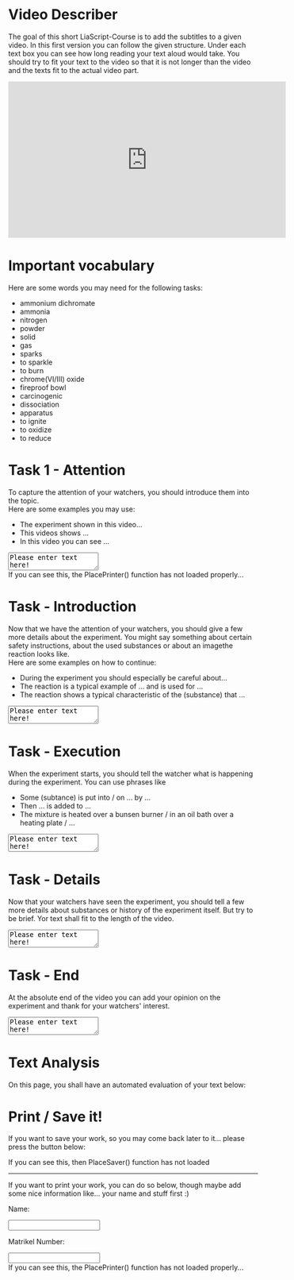 <!--
author:   Anja Voigt

email:    anjvoi1@web.de

version:  0.0.1

language: en

narrator: US English Female

script: /LiaScriptImageDescriber/ImageDescriberFunctions.js
script: /LiaScriptImageDescriber/ImageDescriber.js
script: /LiaScriptImageDescriber/userTasks.js
script: https://cdn.jsdelivr.net/simplemde/latest/simplemde.min.js

link: /LiaScriptImageDescriber/style.css
link: /LiaScriptImageDescriber/print.css

script: https://cdn.jsdelivr.net/gh/kaptn-seebar/english-lia@latest/base.js
import: https://raw.githubusercontent.com/liaTemplates/TextAnalysis/main/README.md

test: @Textanalysis.FULL
persistent: True

comment:  This is a small tool, which will help the user to learn how to propperly describe an image, a piece of code, or an graph.
-->

# Video Describer
The goal of this short LiaScript-Course is to add the subtitles to a given video. In this first version you can follow the given structure. Under each text box you can see how long reading your text aloud would take. You should try to fit your text to the video so that it is not longer than the video and the texts fit to the actual video part.

 <iframe src="https://video.tu-freiberg.de/media/embed?key=c49c659861d64aa2c74bc20540819db0&width=560&height=315&autoplay=false&controls=true&autolightsoff=false&loop=false&chapters=false&playlist=false&related=false&responsive=false&t=0" data-src="" class="iframeLoaded" width="560" height="315" frameborder="0" allowfullscreen="allowfullscreen" allowtransparency="true" scrolling="no" aria-label="media embed code" style=""></iframe>

Important vocabulary
================

Here are some words you may need for the following tasks:

* ammonium dichromate
* ammonia
* nitrogen
* powder
* solid
* gas
* sparks
* to sparkle
* to burn
* chrome(VI/III) oxide
* fireproof bowl
* carcinogenic
* dissociation
* apparatus
* to ignite
* to oxidize
* to reduce

Task 1 - Attention  
================
        
To capture the attention of your watchers, you should introduce them into the topic. <br/>
Here are some examples you may use:

* The experiment shown in this video...
* This videos shows ...
* In this video you can see ...
            
<textarea id="AttentionTextArea" oninput="TBonChange(this)">Please enter text here!</textArea>

<div id="Attention">If you can see this, the PlacePrinter() function has not loaded properly...</div>

<script> PlaceSpeak("Attention") </script>

Task - Introduction
==============

Now that we have the attention of your watchers, you should give a few more details about the experiment. You might say something about certain safety instructions, about the used substances or about an imagethe reaction looks like. <br/>
Here are some examples on how to continue:

* During the experiment you should especially be careful about...
* The reaction is a typical example of ... and is used for ...
* The reaction shows a typical characteristic of the (substance) that ...

<textarea id="IntroductionTextArea" oninput="TBonChange(this)">Please enter text here!</textArea>
<div id="Introduction"></div>

<script>
    PlaceSpeak("Introduction");
</script>

Task - Execution
==============

When the experiment starts, you should tell the watcher what is happening during the experiment. You can use phrases like

* Some (subtance) is put into / on ... by ...
* Then ... is added to ...
* The mixture is heated over a bunsen burner / in an oil bath over a heating plate / ...

<textarea id="ExecutionTextArea" oninput="TBonChange(this)" onchange="console.log(update(this.innerHTML))">Please enter text here!</textArea>

<div id="Execution"></div>

<script>
    PlaceSpeak("Execution");
    //let txt3 = document.getElementById("graphTextArea3").value;
    //function f3() {return Textanalysis("speakingtime", txt3);}
    //let btn3 = document.getElementById("Btn3");
    //btn3.onclick = f3();
</script>

Task - Details
==============

Now that your watchers have seen the experiment, you should tell a few more details about substances or history of the experiment itself. But try to be brief. Yor text shall fit to the length of the video.

<textarea id="DetailsTextArea" oninput="TBonChange(this)">Please enter text here!</textArea>

<div id="Details"></div>

<script>
    PlaceSpeak("Details");
    /*let txt4 = document.getElementById("graphTextArea4").value;
    function f4() {return Textanalysis("speakingtime", txt4);}
    let btn4 = document.getElementById("Btn4");
    btn4.onclick = f4();*/
</script>

Task - End
=================

At the absolute end of the video you can add your opinion on the experiment and thank for your watchers' interest.

<textarea id="EndTextArea" oninput="TBonChange(this)">Please enter text here!</textArea>

<div id="End"></div>

<script>
    PlaceSpeak("End");
    /*let txt5 = document.getElementById("graphTextArea5").value;
    function f5() {return Textanalysis("speakingtime", txt5);}
    let btn5 = document.getElementById("Btn5");
    btn5.onclick = f5();*/
</script>

# Text Analysis

On this page, you shall have an automated evaluation of your text below:
<div id="TestPlace"></div>

<script>  
        let array = Array.of("Attention", "Introduction", "Execution", "Details", "End");
        let fullText ="";
        for(let i=0; i<4; i++){
            
            let currID = array[i] + "TextArea";
            console.log(currID)
            
            if(!(document.getElementById(currID) == null)) fullText += document.getElementById(currID).value;
            
            console.log(currID)
        }
        
        console.log("Speaking time is calculated for:");
        console.log(fullText);
        let text = Textanalysis("speakingtime", fullText);
        console.log(text);
        document.getElementById("TestPlace").innerHTML=text;
</script>

# Print / Save it!

If you want to save your work, so you may come back later to it... please press the button below:
<div id="Saver">If you can see this, then PlaceSaver() function has not loaded</div>
<script>PlaceSaver()</script>

---

If you want to print your work, you can do so below, though maybe add some nice information like... your name and stuff first :)

Name:

<input id="NameBox" oninput="OnNameChange(this)">

Matrikel Number:

<input id="MatBox" oninput="OnNameChange(this)">



<div id="Printer">If you can see this, the PlacePrinter() function has not loaded properly...</div>

<script> PlacePrinter() </script>